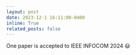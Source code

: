 ```yaml
---
layout: post
date: 2023-12-1 16:11:00-0400
inline: True
related_posts: false
---
```

One paper is accepted to IEEE INFOCOM 2024 😃
